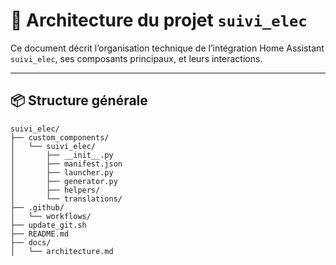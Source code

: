 # 🧱 Architecture du projet `suivi_elec`

Ce document décrit l’organisation technique de l’intégration Home Assistant `suivi_elec`, ses composants principaux, et leurs interactions.

---

## 📦 Structure générale

```text
suivi_elec/
├── custom_components/
│   └── suivi_elec/
│       ├── __init__.py
│       ├── manifest.json
│       ├── launcher.py
│       ├── generator.py
│       ├── helpers/
│       └── translations/
├── .github/
│   └── workflows/
├── update_git.sh
├── README.md
├── docs/
│   └── architecture.md